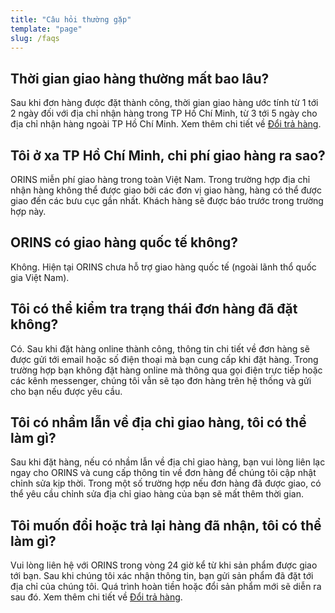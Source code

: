 ```yaml
---
title: "Câu hỏi thường gặp"
template: "page"
slug: /faqs
---
```


## Thời gian giao hàng thường mất bao lâu?

Sau khi đơn hàng được đặt thành công, thời gian giao hàng ước tính từ 1 tới 2 ngày đối với địa chỉ nhận hàng trong TP Hồ Chí Minh, từ 3 tới 5 ngày cho địa chỉ nhận hàng ngoài TP Hồ Chí Minh. Xem thêm chi tiết về [Đổi trả hàng](/shipping-and-return).

## Tôi ở xa TP Hồ Chí Minh, chi phí giao hàng ra sao?

ORINS miễn phí giao hàng trong toàn Việt Nam.
Trong trường hợp địa chỉ nhận hàng không thể được giao bởi các đơn vị giao hàng, hàng có thể được giao đến các bưu cục gần nhất. Khách hàng sẽ được báo trước trong trường hợp này.

## ORINS có giao hàng quốc tế không?

Không. Hiện tại ORINS chưa hỗ trợ giao hàng quốc tế (ngoài lãnh thổ quốc gia Việt Nam).

## Tôi có thể kiểm tra trạng thái đơn hàng đã đặt không?

Có. Sau khi đặt hàng online thành công, thông tin chi tiết về đơn hàng sẽ được gửi tới email hoặc số điện thoại mà bạn cung cấp khi đặt hàng. Trong trường hợp bạn không đặt hàng online mà thông qua gọi điện trực tiếp hoặc các kênh messenger, chúng tôi vẫn sẽ tạo đơn hàng trên hệ thống và gửi cho bạn nếu được yêu cầu.

## Tôi có nhầm lẫn về địa chỉ giao hàng, tôi có thể làm gì?

Sau khi đặt hàng, nếu có nhầm lẫn về địa chỉ giao hàng, bạn vui lòng liên lạc ngay cho ORINS và cung cấp thông tin về đơn hàng để chúng tôi cập nhật chỉnh sửa kịp thời. Trong một số trường hợp nếu đơn hàng đã được giao, có thể yêu cầu chỉnh sửa địa chỉ giao hàng của bạn sẽ mất thêm thời gian.

## Tôi muốn đổi hoặc trả lại hàng đã nhận, tôi có thể làm gì?

Vui lòng liên hệ với ORINS trong vòng 24 giờ kể từ khi sản phẩm được giao tới bạn. Sau khi chúng tôi xác nhận thông tin, bạn gửi sản phẩm đã đặt tới địa chỉ của chúng tôi. Quá trình hoàn tiền hoặc đổi sản phẩm mới sẽ diễn ra sau đó. Xem thêm chi tiết về [Đổi trả hàng](/shipping-and-return).